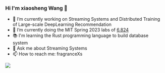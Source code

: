 ### Hi I'm xiaosheng Wang 👋

- 🔭 I’m currently working on Streaming Systems and Distributed Training of Large-scale DeepLearning Recommendation
- 🌱 I’m currently doing the MIT Spring 2023 labs of [6.824](https://pdos.csail.mit.edu/6.824/)
- 📚 I'm learning the Rust programming language to build database system
- 💬 Ask me about Streaming Systems
- 📫 How to reach me: fragranceXs

![](https://github-readme-stats.vercel.app/api?username=xiaoshengMr)
